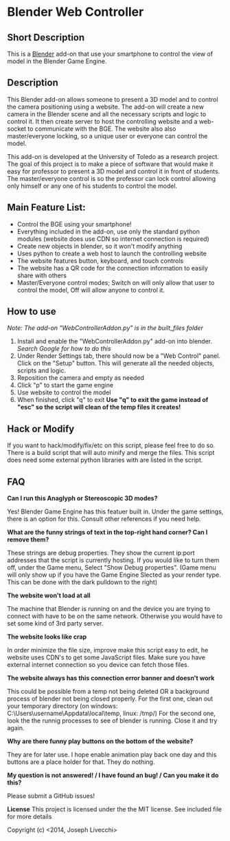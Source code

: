 Blender Web Controller
=============================

Short Description
-----------------

This is a [Blender](http://blender.org) add-on that use your smartphone to control the view of model in the Blender Game Engine.

Description
---------------------
This Blender add-on allows someone to present a 3D model and to control the camera positioning using a website. The add-on will create a new camera in the Blender scene and all the necessary scripts and logic to control it. It then create server to host the controlling website and a web-socket to communicate with the BGE. The website also also master/everyone locking, so a unique user or everyone can control the model. 

This add-on is developed at the University of Toledo as a research project. The goal of this project is to make a piece of software that would make it easy for professor to present a 3D model and control it in front of students. The master/everyone control is so the professor can lock control allowing only himself or any one of his students to control the model.

Main Feature List:
------------------------------------------

 + Control the BGE using your smartphone!
 + Everything included in the add-on, use only the standard python modules (website does use CDN so internet connection is required)
 + Create new objects in blender, so it won't modify anything
 + Uses python to create a web host to launch the controlling website
 + The website features button, keyboard, and touch controls
 + The website has a QR code for the connection information to easily share with others
 + Master/Everyone control modes; Switch on will only allow that user to control the model, Off will allow anyone to control it.

>

 How to use
-------------------------
_Note: The add-on "WebControllerAddon.py" is in the built_files folder_
 1. Install and enable the "WebControllerAddon.py" add-on into blender. _Search Google for how to do this_ 
 2. Under Render Settings tab, there should now be a "Web Control" panel. Click on the "Setup" button. This will generate all the needed objects, scripts and logic.
 3. Reposition the camera and empty as needed
 4. Click "p" to start the game engine
 5. Use website to control the model
 6. When finished, click "q" to exit
 **Use "q" to exit the game instead of "esc" so the script will clean of the temp files it creates!**

Hack or Modify
------------------------------------
If you want to hack/modify/fix/etc on this script, please feel free to do so. There is a build script that will auto minify and merge the files. This script does need some external python libraries with are listed in the script. 

FAQ
------
**Can I run this Anaglyph or Stereoscopic 3D modes?**

Yes! Blender Game Engine has this featuer built in. Under the game settings, there is an option for this. Consult other references if you need help.

**What are the funny strings of text in the top-right hand corner? Can I remove them?**

These strings are debug properties. They show the current ip:port addresses that the script is currently hosting. If you would like to turn them off, under the Game menu, Select "Show Debug properties". (Game menu will only show up if you have the Game Engine Slected as your render type. This can be done with the dark pulldown to the right)

 **The website won't load at all**

The machine that Blender is running on and the device you are trying to connect with have to be on the same network. Otherwise you would have to set some kind of 3rd party server. 

**The website looks like crap**

In order minimize the file size, improve  make this script easy to edit, he website uses CDN's to get some JavaScript files. Make sure you have external internet connection so you device can fetch those files. 

**The website always has this connection error banner and doesn't work**

This could be possible from a temp not being deleted OR a background process of blender not being closed properly.
For the first one, clean out your temporary directory (on windows: C:\Users\username\Appdata\local\temp, linux: /tmp/)
For the second one, look the the runnig processes to see of blender is running. Close it and try again.

**Why are there funny play buttons on the bottom of the website?**

They are for later use. I hope enable animation play back one day and this buttons are a place holder for that. They do nothing.

**My question is not answered! / I have found an bug! / Can you make it do this?**

Please submit a GitHub issues!

**License**
This project is licensed under the the MIT license. See included file for more details

Copyright (c) <2014, Joseph Livecchi>


    
